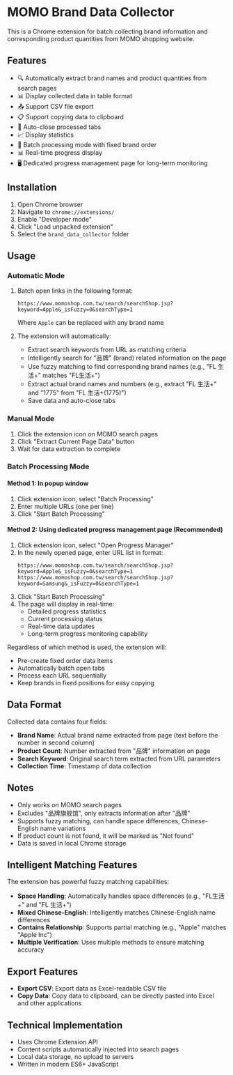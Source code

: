 # MOMO Brand Data Collector

This is a Chrome extension for batch collecting brand information and corresponding product quantities from MOMO shopping website.

## Features

- 🔍 Automatically extract brand names and product quantities from search pages
- 📊 Display collected data in table format
- 📤 Support CSV file export
- 📋 Support copying data to clipboard
- 🚀 Auto-close processed tabs
- 📈 Display statistics
- 🔄 Batch processing mode with fixed brand order
- 📊 Real-time progress display
- 🖥️ Dedicated progress management page for long-term monitoring

## Installation

1. Open Chrome browser
2. Navigate to `chrome://extensions/`
3. Enable "Developer mode"
4. Click "Load unpacked extension"
5. Select the `brand_data_collector` folder

## Usage

### Automatic Mode
1. Batch open links in the following format:
   ```
   https://www.momoshop.com.tw/search/searchShop.jsp?keyword=Apple&_isFuzzy=0&searchType=1
   ```
   Where `Apple` can be replaced with any brand name

2. The extension will automatically:
   - Extract search keywords from URL as matching criteria
   - Intelligently search for "品牌" (brand) related information on the page
   - Use fuzzy matching to find corresponding brand names (e.g., "FL 生活+" matches "FL生活+")
   - Extract actual brand names and numbers (e.g., extract "FL 生活+" and "1775" from "FL 生活+(1775)")
   - Save data and auto-close tabs

### Manual Mode
1. Click the extension icon on MOMO search pages
2. Click "Extract Current Page Data" button
3. Wait for data extraction to complete

### Batch Processing Mode

#### Method 1: In popup window
1. Click extension icon, select "Batch Processing"
2. Enter multiple URLs (one per line)
3. Click "Start Batch Processing"

#### Method 2: Using dedicated progress management page (Recommended)
1. Click extension icon, select "Open Progress Manager"
2. In the newly opened page, enter URL list in format:
   ```
   https://www.momoshop.com.tw/search/searchShop.jsp?keyword=Apple&_isFuzzy=0&searchType=1
   https://www.momoshop.com.tw/search/searchShop.jsp?keyword=Samsung&_isFuzzy=0&searchType=1
   ```
3. Click "Start Batch Processing"
4. The page will display in real-time:
   - Detailed progress statistics
   - Current processing status
   - Real-time data updates
   - Long-term progress monitoring capability

Regardless of which method is used, the extension will:
- Pre-create fixed order data items
- Automatically batch open tabs
- Process each URL sequentially
- Keep brands in fixed positions for easy copying

## Data Format

Collected data contains four fields:
- **Brand Name**: Actual brand name extracted from page (text before the number in second column)
- **Product Count**: Number extracted from "品牌" information on page
- **Search Keyword**: Original search term extracted from URL parameters
- **Collection Time**: Timestamp of data collection

## Notes

- Only works on MOMO search pages
- Excludes "品牌旗舰馆", only extracts information after "品牌"
- Supports fuzzy matching, can handle space differences, Chinese-English name variations
- If product count is not found, it will be marked as "Not found"
- Data is saved in local Chrome storage

## Intelligent Matching Features

The extension has powerful fuzzy matching capabilities:
- **Space Handling**: Automatically handles space differences (e.g., "FL生活+" and "FL 生活+")
- **Mixed Chinese-English**: Intelligently matches Chinese-English name differences
- **Contains Relationship**: Supports partial matching (e.g., "Apple" matches "Apple Inc")
- **Multiple Verification**: Uses multiple methods to ensure matching accuracy

## Export Features

- **Export CSV**: Export data as Excel-readable CSV file
- **Copy Data**: Copy data to clipboard, can be directly pasted into Excel and other applications

## Technical Implementation

- Uses Chrome Extension API
- Content scripts automatically injected into search pages
- Local data storage, no upload to servers
- Written in modern ES6+ JavaScript 